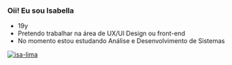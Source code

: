 ### Oii! Eu sou Isabella

- 19y
- Pretendo trabalhar na área de UX/UI Design ou front-end
- No momento estou estudando Análise e Desenvolvimento de Sistemas

[![isa-lima](https://github-readme-stats.vercel.app/api/top-langs/?username=isa-lima&hide=html&layout=compact&theme=tokyonight)](https://github.com/anuraghazra/github-readme-stats)
